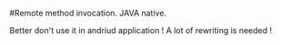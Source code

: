 #Remote method invocation. JAVA native. 

Better don't use it in andriud application ! A lot of rewriting is needed !
